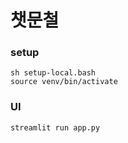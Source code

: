 # 챗문철

### setup
```
sh setup-local.bash
source venv/bin/activate
```

### UI 
```
streamlit run app.py
```